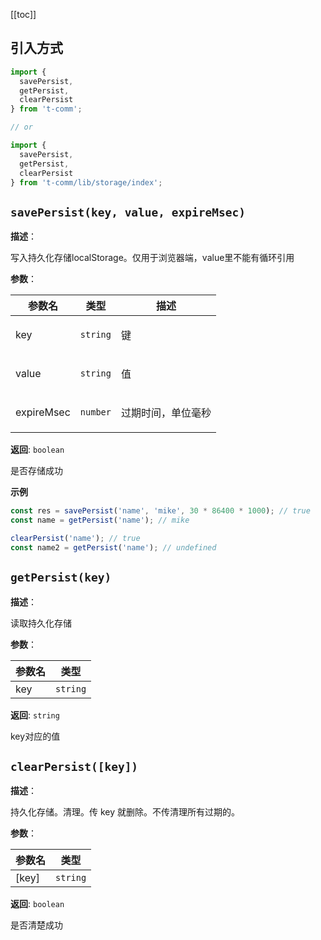 [[toc]]

## 引入方式

```ts
import {
  savePersist,
  getPersist,
  clearPersist
} from 't-comm';

// or

import {
  savePersist,
  getPersist,
  clearPersist
} from 't-comm/lib/storage/index';
```


## `savePersist(key, value, expireMsec)` 


**描述**：<p>写入持久化存储localStorage。仅用于浏览器端，value里不能有循环引用</p>

**参数**：


| 参数名 | 类型 | 描述 |
| --- | --- | --- |
| key | <code>string</code> | <p>键</p> |
| value | <code>string</code> | <p>值</p> |
| expireMsec | <code>number</code> | <p>过期时间，单位毫秒</p> |

**返回**: <code>boolean</code><br>

<p>是否存储成功</p>

**示例**

```typescript
const res = savePersist('name', 'mike', 30 * 86400 * 1000); // true
const name = getPersist('name'); // mike

clearPersist('name'); // true
const name2 = getPersist('name'); // undefined
```
<a name="getPersist"></a>

## `getPersist(key)` 


**描述**：<p>读取持久化存储</p>

**参数**：


| 参数名 | 类型 |
| --- | --- |
| key | <code>string</code> | 

**返回**: <code>string</code><br>

<p>key对应的值</p>

<a name="clearPersist"></a>

## `clearPersist([key])` 


**描述**：<p>持久化存储。清理。传 key 就删除。不传清理所有过期的。</p>

**参数**：


| 参数名 | 类型 |
| --- | --- |
| [key] | <code>string</code> | 

**返回**: <code>boolean</code><br>

<p>是否清楚成功</p>

